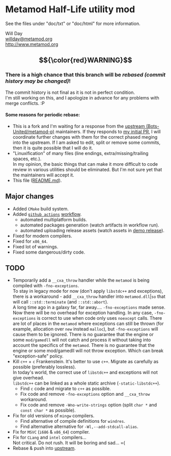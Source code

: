 # Metamod Half-Life utility mod

See the files under "doc/txt" or "doc/html" for more information.

Will Day \
willday@metamod.org \
http://www.metamod.org

## $${\color{red}WARNING}$$

### **There is a high chance that this branch will be _rebased (commit history may be changed)_!**
The commit history is not final as it is not in perfect condition. \
I'm still working on this, and I apologize in advance for any problems with merge conflicts. :P

#### Some reasons for periodic rebase:
- This is a fork and I'm waiting for a response from the [upstream (Bots-United/metamod-p)](https://github.com/Bots-United/metamod-p) maintainers.
If they responds to [my initial PR](https://github.com/Bots-United/metamod-p/pull/25), I will coordinate further changes with them for the correct phased meging into the upstream. If I am asked to edit, split or remove some commits, then it is quite possible that I will do it.
- "Linuxification" of many files (line endings, extra/missing/trailing spaces, etc.). \
In my opinion, the basic things that can make it more difficult to code review in various utilities should be eliminated. But I'm not sure yet that the maintainers will accept it.
- This file ([README.md](README.md)).

## Major changes

- Added `CMake` build system.
- Added [`github actions`](https://github.com/p5-vbnekit/forks.metamod-p/actions) [workflow](.github/workflows/main.yml).
  - automated multiplatform builds.
  - automated packages generation (watch artifacts in workflow run).
  - automated uploading release assets (watch assets in [demo release](https://github.com/p5-vbnekit/forks.metamod-p/releases/tag/v1.21p38-demo)).
- Fixed for modern compilers.
- Fixed for `x86_64`.
- Fixed lot of warnings.
- Fixed some dangerous/dirty code.

## TODO

- Temporarily add a `__cxa_throw` handler while the `metamod` is being compiled with `-fno-exceptions`. \
  To stay in legacy mode for now (don't apply `libstdc++` and exceptions), there is a workaround - add `__cxa_throw` handler into `metamod.dll`|`so` that will call `::std::terminate` (and `::std::abort`). \
  A long time ago in a galaxy far, far away.... `-fno-exceptions` made sense. \
  Now there will be no overhead for exception handling. In any case, `-fno-exceptions` is correct to use when code only uses `noexcept` calls. There are lot of places in the `metamod` where exceptions can still be thrown (for example, allocation over `new` instead `malloc`), but `-fno-exceptions` will cause them to be ignored. There is no guarantee that the engine or some `mod/gamedll` will not catch and process it without taking into account the specifics of the `metamod`. There is no guarantee that the engine or some mod/gamedll will not throw exception. Which can break "exception-safe" policy.
- Kill `c++` + `c` Frankenstein. It's better to use `c++`. Migrate as carefully as possible (preferably lossless). \
  In today's world, the correct use of `libstdc++` and exceptions will not give overhead. \
  `libstdc++` can be linked as a whole static archive (`-static-libstdc++`).
  - Find `c` code and migrate to `c++` as possible.
  - Fix code and remove `-fno-exceptions` option and `__cxa_throw` workaround.
  - Fix code and remove `-Wno-write-strings` option (split `char *` and `const char *` as possible).
- Fix for old versions of `mingw` compilers.
  - Find alternative of compile definitions for `windres`.
  - Find alternative alternative for `-Wl,--add-stdcall-alias`.
- Fix for `MSVC` (`i686` & `x86_64`) compiler.
- Fix for `CLang` and `intel` compilers... \
  Not critical. Do not rush. It will be boring and sad... =(
- Rebase & push into [upstream](https://github.com/Bots-United/metamod-p).
